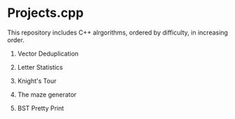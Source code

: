 # Projects.cpp

This repository includes C++ alrgorithms, ordered by difficulty, in increasing order.

1. Vector Deduplication

2. Letter Statistics

3. Knight's Tour

4. The maze generator

5. BST Pretty Print
